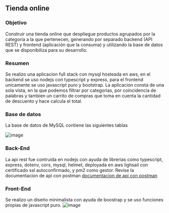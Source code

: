 ##  Tienda online

### Objetivo
Construir una tienda online que despliegue productos agrupados por la categoría a
la que pertenecen, generando por separado backend (API REST) y frontend
(aplicación que la consuma) y utilizando la base de datos que se disponibiliza para
su desarrollo.

### Resumen 
Se realizo una aplicacion full stack con mysql hosteada en aws, en el backend se uso nodejs con typescript y express, para el frontend unicamente se uso javascript puro y bootstrap.
La aplicacion consta de una sola vista, en la que podemos filtrar por categorias, por coincidencia de palabras y tambien un carrito de compras que toma en cuenta la cantidad de descuento y hace calcula el total.

### Base de datos

La base de datos de MySQL contiene las siguientes tablas

![image](https://user-images.githubusercontent.com/74202934/153257951-dcf6fb77-35d7-49e3-a52f-fbc3e4045bcb.png)
### Back-End
La api rest fue contruida en nodejs con ayuda de librerias como typescript, express, dotenv, cors, mysql, helmet, deployada en aws lighsail con certificado ssl autoconfirmado, y pm2 como gestor.
Revise la documentacion de api con postman [documentacion de api con postman](https://documenter.getpostman.com/view/7699521/UVeKp4S6)


### Front-End
Se realizo un diseño minimalista con ayuda de boostrap y se uso funciones propias de javascript puro.
![image](https://user-images.githubusercontent.com/74202934/153335779-41bec00c-c8e4-49cf-af75-c69649a82c1b.png)









